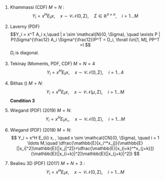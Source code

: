 1. Khammassi (CDF) $M = N$ : $$Y_i = x^H E_{ii} x, \quad x \sim \mathcal{CN}(0, \Sigma),\quad \Sigma \in \mathbb{R}^{n\times n}, \quad i = 1 \ldots M$$

2. Laverny (PDF) $$Y_i = x^T A_i x,\quad | x \sim \mathcal{N}(0, \Sigma), \quad \exists P | P(\Sigma^{\frac12} A_i \Sigma^{\frac12})P^T = D_i, \forall i\in[1, M], PP^T =I $$ $D_i$ is diagonal.

3. Tekinay (Moments, PDF, CDF) $M = N = 4$ $$Y_i = x^H E_{ii} x, \quad x \sim \mathcal{CN}(0, \Sigma), \quad i = 1 \ldots 4$$

4. Bithas () $M = N$: $$ Y_i = x^H E_{ii} x, \quad x \sim \mathcal{CN}(\mu, \Sigma), \quad i = 1 \ldots M$$ **Condition 3**

5. Wiegand (PDF) (2019) $M = N$: $$ Y_i = x^H E_{ii} x, , \quad x \sim \mathcal{CN}(0, \Sigma), \quad i = 1 \ldots M $$

6. Wiegand (PDF) (2018) $M = N$: $$ Y_i = x^H E_{ii} x, , \quad x \sim \mathcal{CN}(0, \Sigma), \quad i = 1 \ldots M,\quad \dfrac{\mathbb{E}[x_i^*x_j]}{\mathbb{E}[|x_i|^2]\mathbb{E}[|x_j|^2]}=\dfrac{\mathbb{E}[x_{i+k}^*x_{j+k}]}{\mathbb{E}[|x_{i+k}|^2]\mathbb{E}[|x_{j+k}|^2]} $$

7. Bealieu 3D (PDF) (2017) $M = N = 3$ : $$Y_i = x^H E_{ii} x, \quad x \sim \mathcal{CN}(0, \Sigma), \quad i = 1 \ldots M$$